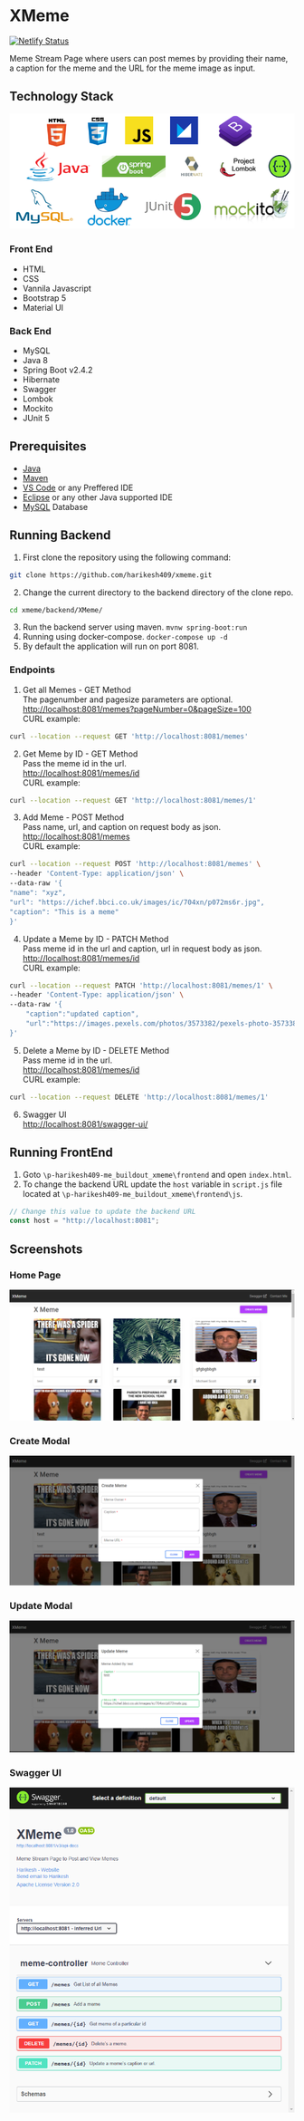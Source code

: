 # XMeme
[![Netlify Status](https://api.netlify.com/api/v1/badges/b1b59b4a-94c3-4374-a5f6-75dd2487eeee/deploy-status)](https://app.netlify.com/sites/harikesh-xmeme/deploys)

Meme Stream Page where users can post memes by providing their name, a caption for the meme and the URL for the meme image as input.
## Technology Stack
[![Tech Stack](techstack.png "Tech Stack")](techstack.png "Tech Stack")
### Front End
- HTML
- CSS
- Vannila Javascript
- Bootstrap 5
- Material UI
### Back End
- MySQL
- Java 8
- Spring Boot v2.4.2
- Hibernate
- Swagger
- Lombok
- Mockito
- JUnit 5
## Prerequisites
- [Java](https://www.java.com/en/download/ "Java 8+")
- [Maven](http://https://maven.apache.org/download.cgi "Maven")
- [VS Code](https://code.visualstudio.com/download "VS Code") or any Preffered IDE
- [Eclipse](https://www.eclipse.org/downloads/ "Eclipse") or any other Java supported IDE
- [MySQL](https://www.mysql.com/downloads/ "MySQL") Database
## Running Backend
1.  First clone the repository using the following command:
```bash
git clone https://github.com/harikesh409/xmeme.git
```
2. Change the current directory to the backend directory of the clone repo.
```bash
cd xmeme/backend/XMeme/
```
3. Run the backend server using maven.
```mvnw spring-boot:run```
4.  Running using docker-compose.
```docker-compose up -d```
5. By default the application will run on port 8081.

### Endpoints
1. Get all Memes - GET Method <br>
The pagenumber and pagesize parameters are optional.<br>
[http://localhost:8081/memes?pageNumber=0&pageSize=100](http://localhost:8081/memes?pageNumber=0&pageSize=100 "http://localhost:8081/memes?pageNumber=0&pageSize=100")
<br>CURL example:
```bash
curl --location --request GET 'http://localhost:8081/memes'
```
2. Get Meme by ID - GET Method <br>
Pass the meme id in the url.<br>
[http://localhost:8081/memes/id](http://localhost:8081/memes/id "http://localhost:8081/memes/id")
<br>CURL example:
```bash
curl --location --request GET 'http://localhost:8081/memes/1'
```
3. Add Meme - POST Method<br>
Pass name, url, and caption on request body as json.<br>
[http://localhost:8081/memes](http://localhost:8081/memes "http://localhost:8081/memes")
<br>CURL example:
```bash
curl --location --request POST 'http://localhost:8081/memes' \
--header 'Content-Type: application/json' \
--data-raw '{
"name": "xyz",
"url": "https://ichef.bbci.co.uk/images/ic/704xn/p072ms6r.jpg",
"caption": "This is a meme"
}'
```
4. Update a Meme by ID - PATCH Method<br>
Pass meme id in the url and caption, url in request body as json.<br>
[http://localhost:8081/memes/id](http://localhost:8081/memes/id "http://localhost:8081/memes/id")
<br>CURL example:
```bash
curl --location --request PATCH 'http://localhost:8081/memes/1' \
--header 'Content-Type: application/json' \
--data-raw '{
	"caption":"updated caption",
	"url":"https://images.pexels.com/photos/3573382/pexels-photo-3573382.jpeg"
}'
```
5. Delete a Meme by ID - DELETE Method<br>
Pass meme id in the url.<br>
[http://localhost:8081/memes/id](http://localhost:8081/memes/id "http://localhost:8081/memes/id")
<br>CURL example:
```bash
curl --location --request DELETE 'http://localhost:8081/memes/1'
```
6. Swagger UI<br>
[http://localhost:8081/swagger-ui/](http://localhost:8081/swagger-ui/ "http://localhost:8081/swagger-ui/")

## Running FrontEnd
1. Goto `\p-harikesh409-me_buildout_xmeme\frontend` and open `index.html`.
2. To change the backend URL update the `host` variable in `script.js` file located at `\p-harikesh409-me_buildout_xmeme\frontend\js`.
```js
// Change this value to update the backend URL
const host = "http://localhost:8081";
```
## Screenshots
### Home Page
[![Home Page](screenshots/homepage.png "Home Page")](screenshots/homepage.png "Home Page")
### Create Modal
[![Create Modal](screenshots/create.png "Create Modal")](screenshots/create.png "Create Modal")
### Update Modal
[![Update Modal](screenshots/update.png "Update Modal")](screenshots/update.png "Update Modal")
### Swagger UI
[![Swagger UI](screenshots/swagger-ui.png "Swagger UI")](screenshots/swagger-ui.png "Swagger UI")
